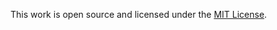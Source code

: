 <p>
  This work is open source and licensed under the <a rel="license" href="https://opensource.org/licenses/MIT" target="_blank">MIT License</a>.
</p>